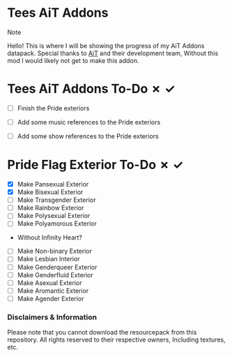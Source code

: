 # Tees AiT Addons
> [!NOTE]
> Hello! This is where I will be showing the progress of my AiT Addons datapack.
> Special thanks to [AiT](https://github.com/Loqor/ait) and their development team, Without this mod I would likely not get to make this addon.

# Tees AiT Addons To-Do ✗ ✓
- [ ] Finish the Pride exteriors
- [ ] Add some music references to the Pride exteriors
- [ ] Add some show references to the Pride exteriors

 
# Pride Flag Exterior To-Do ✗ ✓
- [x] Make Pansexual Exterior
- [x] Make Bisexual Exterior
- [ ] Make Transgender Exterior
- [ ] Make Rainbow Exterior
- [ ] Make Polysexual Exterior
- [ ] Make Polyamorous Exterior
- Without Infinity Heart?
- [ ] Make Non-binary Exterior
- [ ] Make Lesbian Interior
- [ ] Make Genderqueer Exterior
- [ ] Make Genderfluid Exterior
- [ ] Make Asexual Exterior
- [ ] Make Aromantic Exterior
- [ ] Make Agender Exterior

<!-- Disclaimers & Information is here to show credits to the respective persons, As well as mention that the resourcepack for this datapack is not available for download. -->
### Disclaimers & Information
Please note that you cannot download the resourcepack from this repository.
All rights reserved to their respective owners, Including textures, etc.